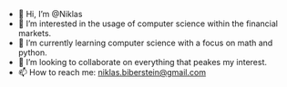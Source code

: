 - 👋 Hi, I’m @Niklas
- 👀 I’m interested in the usage of computer science within the financial markets.
- 🌱 I’m currently learning computer science with a focus on math and python.
- 💞️ I’m looking to collaborate on everything that peakes my interest.
- 📫 How to reach me: niklas.biberstein@gmail.com

<!---
Niklas216/Niklas216 is a ✨ special ✨ repository because its `README.md` (this file) appears on your GitHub profile.
You can click the Preview link to take a look at your changes.
--->
